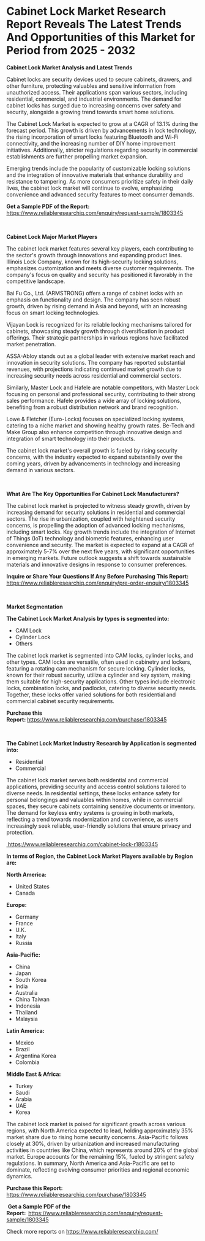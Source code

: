 <p><h1>Cabinet Lock Market Research Report Reveals The Latest Trends And Opportunities of this Market for Period from 2025 - 2032</h1></p><p><strong>Cabinet Lock Market Analysis and Latest Trends</strong></p>
<p><p>Cabinet locks are security devices used to secure cabinets, drawers, and other furniture, protecting valuables and sensitive information from unauthorized access. Their applications span various sectors, including residential, commercial, and industrial environments. The demand for cabinet locks has surged due to increasing concerns over safety and security, alongside a growing trend towards smart home solutions.</p><p>The Cabinet Lock Market is expected to grow at a CAGR of 13.1% during the forecast period. This growth is driven by advancements in lock technology, the rising incorporation of smart locks featuring Bluetooth and Wi-Fi connectivity, and the increasing number of DIY home improvement initiatives. Additionally, stricter regulations regarding security in commercial establishments are further propelling market expansion. </p><p>Emerging trends include the popularity of customizable locking solutions and the integration of innovative materials that enhance durability and resistance to tampering. As more consumers prioritize safety in their daily lives, the cabinet lock market will continue to evolve, emphasizing convenience and advanced security features to meet consumer demands.</p></p>
<p><strong>Get a Sample PDF of the Report:&nbsp;</strong> <a href="https://www.reliableresearchiq.com/enquiry/request-sample/1803345?utm_campaign=2243&utm_medium=2&utm_source=Github&utm_content=ia&utm_term=07022025&utm_id=cabinet-lock">https://www.reliableresearchiq.com/enquiry/request-sample/1803345</a></p>
<p>&nbsp;</p>
<p><strong>Cabinet Lock Major Market Players</strong></p>
<p><p>The cabinet lock market features several key players, each contributing to the sector's growth through innovations and expanding product lines. Illinois Lock Company, known for its high-security locking solutions, emphasizes customization and meets diverse customer requirements. The company's focus on quality and security has positioned it favorably in the competitive landscape.</p><p>Bai Fu Co., Ltd. (ARMSTRONG) offers a range of cabinet locks with an emphasis on functionality and design. The company has seen robust growth, driven by rising demand in Asia and beyond, with an increasing focus on smart locking technologies.</p><p>Vijayan Lock is recognized for its reliable locking mechanisms tailored for cabinets, showcasing steady growth through diversification in product offerings. Their strategic partnerships in various regions have facilitated market penetration.</p><p>ASSA-Abloy stands out as a global leader with extensive market reach and innovation in security solutions. The company has reported substantial revenues, with projections indicating continued market growth due to increasing security needs across residential and commercial sectors. </p><p>Similarly, Master Lock and Hafele are notable competitors, with Master Lock focusing on personal and professional security, contributing to their strong sales performance. Hafele provides a wide array of locking solutions, benefiting from a robust distribution network and brand recognition.</p><p>Lowe & Fletcher (Euro-Locks) focuses on specialized locking systems, catering to a niche market and showing healthy growth rates. Be-Tech and Make Group also enhance competition through innovative design and integration of smart technology into their products.</p><p>The cabinet lock market's overall growth is fueled by rising security concerns, with the industry expected to expand substantially over the coming years, driven by advancements in technology and increasing demand in various sectors.</p></p>
<p>&nbsp;</p>
<p><strong>What Are The Key Opportunities For Cabinet Lock Manufacturers?</strong></p>
<p><p>The cabinet lock market is projected to witness steady growth, driven by increasing demand for security solutions in residential and commercial sectors. The rise in urbanization, coupled with heightened security concerns, is propelling the adoption of advanced locking mechanisms, including smart locks. Key growth trends include the integration of Internet of Things (IoT) technology and biometric features, enhancing user convenience and security. The market is expected to expand at a CAGR of approximately 5-7% over the next five years, with significant opportunities in emerging markets. Future outlook suggests a shift towards sustainable materials and innovative designs in response to consumer preferences.</p></p>
<p><strong>Inquire or Share Your Questions If Any Before Purchasing This Report:</strong> <a href="https://www.reliableresearchiq.com/enquiry/pre-order-enquiry/1803345?utm_campaign=2243&utm_medium=2&utm_source=Github&utm_content=ia&utm_term=07022025&utm_id=cabinet-lock">https://www.reliableresearchiq.com/enquiry/pre-order-enquiry/1803345</a></p>
<p>&nbsp;</p>
<p><strong>Market Segmentation</strong></p>
<p><strong>The Cabinet Lock Market Analysis by types is segmented into:</strong></p>
<p><ul><li>CAM Lock</li><li>Cylinder Lock</li><li>Others</li></ul></p>
<p><p>The cabinet lock market is segmented into CAM locks, cylinder locks, and other types. CAM locks are versatile, often used in cabinetry and lockers, featuring a rotating cam mechanism for secure locking. Cylinder locks, known for their robust security, utilize a cylinder and key system, making them suitable for high-security applications. Other types include electronic locks, combination locks, and padlocks, catering to diverse security needs. Together, these locks offer varied solutions for both residential and commercial cabinet security requirements.</p></p>
<p><strong>Purchase this Report:&nbsp;</strong><a href="https://www.reliableresearchiq.com/purchase/1803345?utm_campaign=2243&utm_medium=2&utm_source=Github&utm_content=ia&utm_term=07022025&utm_id=cabinet-lock">https://www.reliableresearchiq.com/purchase/1803345</a></p>
<p>&nbsp;</p>
<p><strong>The Cabinet Lock Market Industry Research by Application is segmented into:</strong></p>
<p><ul><li>Residential</li><li>Commercial</li></ul></p>
<p><p>The cabinet lock market serves both residential and commercial applications, providing security and access control solutions tailored to diverse needs. In residential settings, these locks enhance safety for personal belongings and valuables within homes, while in commercial spaces, they secure cabinets containing sensitive documents or inventory. The demand for keyless entry systems is growing in both markets, reflecting a trend towards modernization and convenience, as users increasingly seek reliable, user-friendly solutions that ensure privacy and protection.</p></p>
<p><a href="https://www.reliableresearchiq.com/cabinet-lock-r1803345?utm_campaign=2243&utm_medium=2&utm_source=Github&utm_content=ia&utm_term=07022025&utm_id=cabinet-lock">&nbsp;https://www.reliableresearchiq.com/cabinet-lock-r1803345</a></p>
<p><strong>In terms of Region, the Cabinet Lock Market Players available by Region are:</strong></p>
<p>
    <p> <strong> North America: </strong>
        <ul>
            <li>United States</li>
            <li>Canada</li>
        </ul>
        </p> 
    <p> <strong> Europe: </strong>
        <ul>
            <li>Germany</li>
            <li>France</li>
            <li>U.K.</li>
            <li>Italy</li>
            <li>Russia</li>
        </ul>
        </p> 
    <p> <strong> Asia-Pacific: </strong>
        <ul>
            <li>China</li>
            <li>Japan</li>
            <li>South Korea</li>
            <li>India</li>
            <li>Australia</li>
            <li>China Taiwan</li>
            <li>Indonesia</li>
            <li>Thailand</li>
            <li>Malaysia</li>
        </ul>
        </p> 
    <p> <strong> Latin America: </strong>
        <ul>
            <li>Mexico</li>
            <li>Brazil</li>
            <li>Argentina Korea</li>
            <li>Colombia</li>
        </ul>
        </p> 
    <p> <strong> Middle East & Africa: </strong>
        <ul>
            <li>Turkey</li>
            <li>Saudi</li>
            <li>Arabia</li>
            <li>UAE</li>
            <li>Korea</li>
        </ul>
    </p>
    </p>
<p><p>The cabinet lock market is poised for significant growth across various regions, with North America expected to lead, holding approximately 35% market share due to rising home security concerns. Asia-Pacific follows closely at 30%, driven by urbanization and increased manufacturing activities in countries like China, which represents around 20% of the global market. Europe accounts for the remaining 15%, fueled by stringent safety regulations. In summary, North America and Asia-Pacific are set to dominate, reflecting evolving consumer priorities and regional economic dynamics.</p></p>
<p><strong>Purchase this Report: </strong><a href="https://www.reliableresearchiq.com/purchase/1803345?utm_campaign=2243&utm_medium=2&utm_source=Github&utm_content=ia&utm_term=07022025&utm_id=cabinet-lock">https://www.reliableresearchiq.com/purchase/1803345</a></p>
<p>&nbsp;<strong>Get a Sample PDF of the Report:&nbsp;&nbsp;</strong><a href="https://www.reliableresearchiq.com/enquiry/request-sample/1803345?utm_campaign=2243&utm_medium=2&utm_source=Github&utm_content=ia&utm_term=07022025&utm_id=cabinet-lock">https://www.reliableresearchiq.com/enquiry/request-sample/1803345</a></p>
<p><strong></strong></p>
<p>Check more reports on <a href="https://www.reliableresearchiq.com/?utm_campaign=2243&utm_medium=2&utm_source=Github&utm_content=ia&utm_term=07022025&utm_id=cabinet-lock">https://www.reliableresearchiq.com/</a></p>